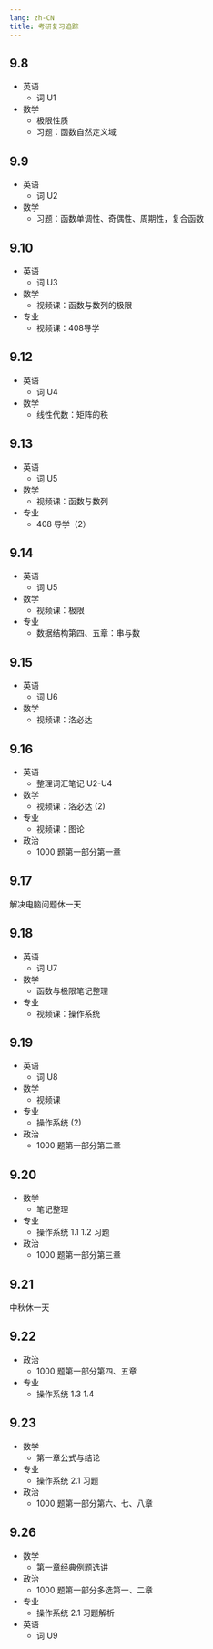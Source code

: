 ```yaml
---
lang: zh-CN
title: 考研复习追踪
---
```


## 9.8

- 英语
  - 词 U1
- 数学
  - 极限性质
  - 习题：函数自然定义域

## 9.9

- 英语
  - 词 U2
- 数学
  - 习题：函数单调性、奇偶性、周期性，复合函数

## 9.10

- 英语
  - 词 U3
- 数学
  - 视频课：函数与数列的极限
- 专业
  - 视频课：408导学

## 9.12

- 英语
  - 词 U4
- 数学
  - 线性代数：矩阵的秩

## 9.13

- 英语
  - 词 U5
- 数学
  - 视频课：函数与数列
- 专业
  - 408 导学（2）

## 9.14

- 英语
  - 词 U5
- 数学
  - 视频课：极限
- 专业
  - 数据结构第四、五章：串与数

## 9.15

- 英语
  - 词 U6
- 数学
  - 视频课：洛必达

## 9.16

- 英语
  - 整理词汇笔记 U2-U4
- 数学
  - 视频课：洛必达 (2)
- 专业
  - 视频课：图论
- 政治
  - 1000 题第一部分第一章

## 9.17

解决电脑问题休一天

## 9.18

- 英语
  - 词 U7
- 数学
  - 函数与极限笔记整理
- 专业
  - 视频课：操作系统

## 9.19

- 英语
  - 词 U8
- 数学
  - 视频课
- 专业
  - 操作系统 (2)
- 政治
  - 1000 题第一部分第二章

## 9.20

- 数学
  - 笔记整理
- 专业
  - 操作系统 1.1 1.2 习题
- 政治
  - 1000 题第一部分第三章

## 9.21

中秋休一天

## 9.22

- 政治
  - 1000 题第一部分第四、五章
- 专业
  - 操作系统 1.3 1.4

## 9.23

- 数学
  - 第一章公式与结论
- 专业
  - 操作系统 2.1 习题
- 政治
  - 1000 题第一部分第六、七、八章

## 9.26

- 数学
  - 第一章经典例题选讲
- 政治
  - 1000 题第一部分多选第一、二章
- 专业
  - 操作系统 2.1 习题解析
- 英语
  - 词 U9
